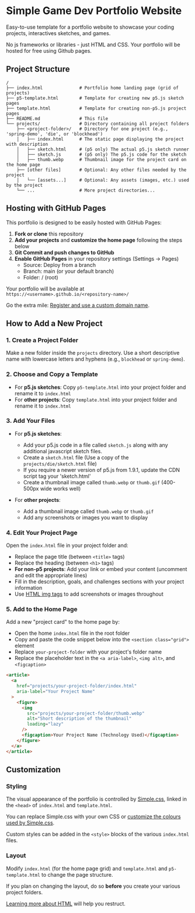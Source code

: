 # Simple Game Dev Portfolio Website

Easy-to-use template for a portfolio website to showcase your coding projects, interactives sketches, and games. 

No js frameworks or libraries - just HTML and CSS. Your portfolio will be hosted for free using Github pages.

## Project Structure

```
/
├── index.html              # Portfolio home landing page (grid of projects)
├── p5-template.html        # Template for creating new p5.js sketch pages
├── template.html           # Template for creating non-p5.js project pages
├── README.md               # This file
└── projects/               # Directory containing all project folders
    ├── <project-folder>/   # Directory for one project (e.g., 'spring-demo', 'die', or 'blockhead')
    │   ├── index.html      # The static page displaying the project with description
    │   ├── sketch.html     # (p5 only) The actual p5.js sketch runner
    │   ├── sketch.js       # (p5 only) The p5.js code for the sketch
    │   ├── thumb.webp      # Thumbnail image for the project card on the home page
    ├── [other files]       # Optional: Any other files needed by the project
    │   └── [assets...]     # Optional: Any assets (images, etc.) used by the project
    └── ...                 # More project directories...
```

## Hosting with GitHub Pages

This portfolio is designed to be easily hosted with GitHub Pages:

1. **Fork or clone** this repository
2. **Add your projects** and **customize the home page** following the steps below
3. **Git Commit and push changes to GitHub**
4. **Enable GitHub Pages** in your repository settings (Settings → Pages)
   - Source: Deploy from a branch
   - Branch: main (or your default branch)
   - Folder: / (root)

Your portfolio will be available at `https://<username>.github.io/<repository-name>/`

Go the extra mile: [Register and use a custom domain name](https://docs.github.com/en/pages/configuring-a-custom-domain-for-your-github-pages-site).

## How to Add a New Project

### 1. Create a Project Folder

Make a new folder inside the `projects` directory. Use a short descriptive name with lowercase letters and hyphens (e.g., `blockhead` or `spring-demo`).

### 2. Choose and Copy a Template

- For **p5.js sketches**: Copy `p5-template.html` into your project folder and rename it to `index.html`
- For **other projects**: Copy `template.html` into your project folder and rename it to `index.html`

### 3. Add Your Files

- For **p5.js sketches**:

  - Add your p5.js code in a file called `sketch.js` along with any additional javascript sketch files.
  - Create a `sketch.html` file (Use a copy of the `projects/die/sketch.html` file)
  - If you require a newer version of p5.js from 1.9.1, update the CDN script tag your 'sketch.html'
  - Create a thumbnail image called `thumb.webp` or `thumb.gif` (400-500px wide works well)

- For **other projects**:
  - Add a thumbnail image called `thumb.webp` or `thumb.gif`
  - Add any screenshots or images you want to display

### 4. Edit Your Project Page

Open the `index.html` file in your project folder and:

* Replace the page title (between `<title>` tags)
* Replace the heading (between `<h1>` tags)
* **For non-p5 projects**: Add your link or embed your content (uncomment and edit the appropriate lines)
* Fill in the description, goals, and challenges sections with your project information
* Use [HTML img tags](https://developer.mozilla.org/en-US/docs/Web/HTML/Reference/Elements/img) to add screenshots or images throughout

### 5. Add to the Home Page

Add a new "project card" to the home page by:

* Open the home `index.html` file in the root folder
* Copy and paste the code snippet below into the `<section class="grid">` element
* Replace `your-project-folder` with your project's folder name
* Replace the placeholder text in the `<a aria-label>`, `<img alt>`, and `<figcaption>`

```html
<article>
  <a
    href="projects/your-project-folder/index.html"
    aria-label="Your Project Name"
  >
    <figure>
      <img
        src="projects/your-project-folder/thumb.webp"
        alt="Short description of the thumbnail"
        loading="lazy"
      />
      <figcaption>Your Project Name (Technology Used)</figcaption>
    </figure>
  </a>
</article>
```

## Customization

### Styling

The visual appearance of the portfolio is controlled by [Simple.css](https://simplecss.org/), linked in the `<head>` of `index.html` and `template.html`. 

You can replace Simple.css with your own CSS or <a href="https://github.com/kevquirk/simple.css/wiki/Getting-Started-With-Simple.css#customise-simplecss">customize the colours used by Simple.css</a>. 

Custom styles can be added in the `<style>` blocks of the various `index.html` files. 

### Layout

Modify `index.html` (for the home page grid) and `template.html` and `p5-template.html` to change the page structure.

If you plan on changing the layout, do so **before** you create your various project folders. 

[Learning more about HTML](https://developer.mozilla.org/en-US/docs/Learn_web_development/Core/Structuring_content/Basic_HTML_syntax) will help you restruct.
